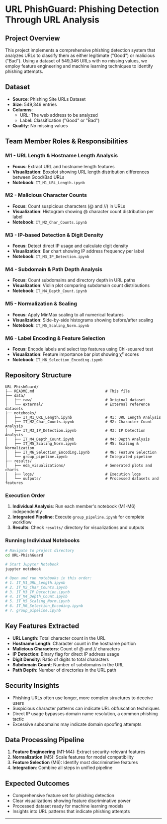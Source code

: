 # URL PhishGuard: Phishing Detection Through URL Analysis

## Project Overview

This project implements a comprehensive phishing detection system that analyzes URLs to classify them as either legitimate ("Good") or malicious ("Bad"). Using a dataset of 549,346 URLs with no missing values, we employ feature engineering and machine learning techniques to identify phishing attempts.

## Dataset

- **Source**: Phishing Site URLs Dataset
- **Size**: 549,346 entries
- **Columns**:
  - URL: The web address to be analyzed
  - Label: Classification ("Good" or "Bad")
- **Quality**: No missing values

## Team Member Roles & Responsibilities

### M1 - URL Length & Hostname Length Analysis

- **Focus**: Extract URL and hostname length features
- **Visualization**: Boxplot showing URL length distribution differences between Good/Bad URLs
- **Notebook**: `IT_M1_URL_Length.ipynb`

### M2 - Malicious Character Counts

- **Focus**: Count suspicious characters (@ and //) in URLs
- **Visualization**: Histogram showing @ character count distribution per label
- **Notebook**: `IT_M2_Char_Counts.ipynb`

### M3 - IP-based Detection & Digit Density

- **Focus**: Detect direct IP usage and calculate digit density
- **Visualization**: Bar chart showing IP address frequency per label
- **Notebook**: `IT_M3_IP_Detection.ipynb`

### M4 - Subdomain & Path Depth Analysis

- **Focus**: Count subdomains and directory depth in URL paths
- **Visualization**: Violin plot comparing subdomain count distributions
- **Notebook**: `IT_M4_Depth_Count.ipynb`

### M5 - Normalization & Scaling

- **Focus**: Apply MinMax scaling to all numerical features
- **Visualization**: Side-by-side histograms showing before/after scaling
- **Notebook**: `IT_M5_Scaling_Norm.ipynb`

### M6 - Label Encoding & Feature Selection

- **Focus**: Encode labels and select top features using Chi-squared test
- **Visualization**: Feature importance bar plot showing χ² scores
- **Notebook**: `IT_M6_Selection_Encoding.ipynb`

## Repository Structure

```
URL-PhishGuard/
├── README.md                                # This file
├── data/
│   ├── raw/                                 # Original dataset
│   └── external/                            # External reference datasets
├── notebooks/
│   ├── IT_M1_URL_Length.ipynb               # M1: URL Length Analysis
│   ├── IT_M2_Char_Counts.ipynb              # M2: Character Count Analysis
│   ├── IT_M3_IP_Detection.ipynb             # M3: IP Detection Analysis
│   ├── IT_M4_Depth_Count.ipynb              # M4: Depth Analysis
│   ├── IT_M5_Scaling_Norm.ipynb             # M5: Scaling & Normalization
│   ├── IT_M6_Selection_Encoding.ipynb       # M6: Feature Selection
│   └── group_pipeline.ipynb                 # Integrated pipeline
├── results/
│   ├── eda_visualizations/                  # Generated plots and charts
│   ├── logs/                                # Execution logs
│   └── outputs/                             # Processed datasets and features
```

### Execution Order

1. **Individual Analysis**: Run each member's notebook (M1-M6) independently
2. **Integrated Pipeline**: Execute `group_pipeline.ipynb` for complete workflow
3. **Results**: Check `results/` directory for visualizations and outputs

### Running Individual Notebooks

```bash
# Navigate to project directory
cd URL-PhishGuard

# Start Jupyter Notebook
jupyter notebook

# Open and run notebooks in this order:
# 1. IT_M1_URL_Length.ipynb
# 2. IT_M2_Char_Counts.ipynb
# 3. IT_M3_IP_Detection.ipynb
# 4. IT_M4_Depth_Count.ipynb
# 5. IT_M5_Scaling_Norm.ipynb
# 6. IT_M6_Selection_Encoding.ipynb
# 7. group_pipeline.ipynb
```

## Key Features Extracted

- **URL Length**: Total character count in the URL
- **Hostname Length**: Character count in the hostname portion
- **Malicious Characters**: Count of @ and // characters
- **IP Detection**: Binary flag for direct IP address usage
- **Digit Density**: Ratio of digits to total characters
- **Subdomain Count**: Number of subdomains in the URL
- **Path Depth**: Number of directories in the URL path

## Security Insights

- Phishing URLs often use longer, more complex structures to deceive users
- Suspicious character patterns can indicate URL obfuscation techniques
- Direct IP usage bypasses domain name resolution, a common phishing tactic
- Excessive subdomains may indicate domain spoofing attempts

## Data Processing Pipeline

1. **Feature Engineering** (M1-M4): Extract security-relevant features
2. **Normalization** (M5): Scale features for model compatibility
3. **Feature Selection** (M6): Identify most discriminative features
4. **Integration**: Combine all steps in unified pipeline

## Expected Outcomes

- Comprehensive feature set for phishing detection
- Clear visualizations showing feature discriminative power
- Processed dataset ready for machine learning models
- Insights into URL patterns that indicate phishing attempts

---
